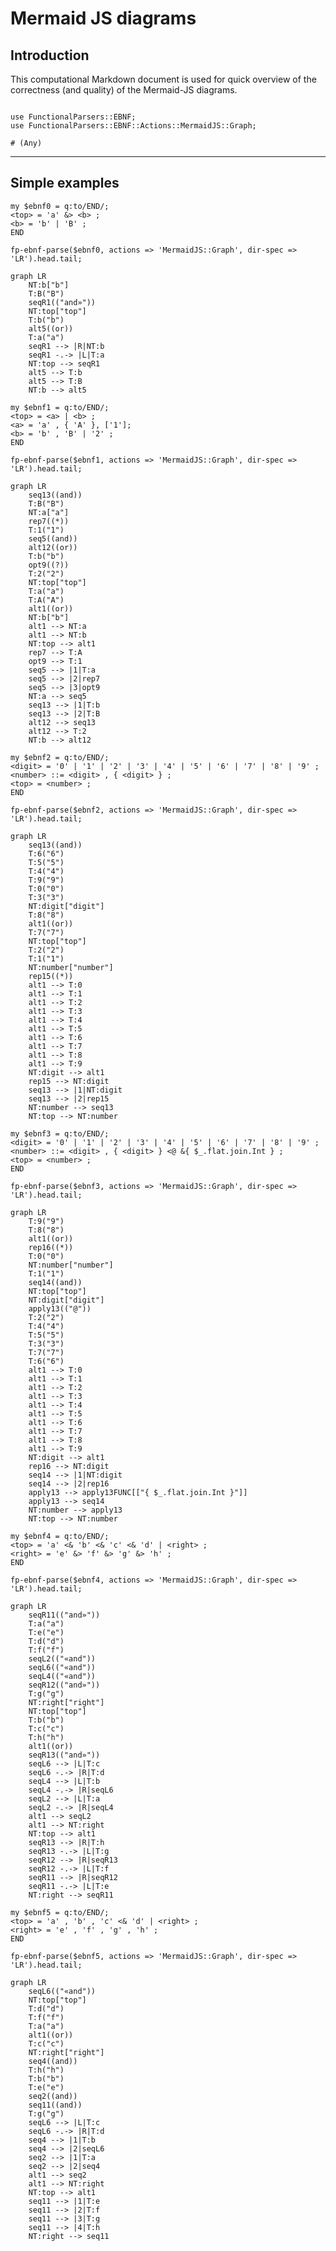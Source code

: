 # Mermaid JS diagrams

## Introduction

This computational Markdown document is used for quick overview of the correctness (and quality)
of the Mermaid-JS diagrams.

```perl6

use FunctionalParsers::EBNF;
use FunctionalParsers::EBNF::Actions::MermaidJS::Graph;
```
```
# (Any)
```

------

## Simple examples

```perl6, result=asis, output.prompt=NONE, output.lang=mermaid
my $ebnf0 = q:to/END/;
<top> = 'a' &> <b> ;
<b> = 'b' | 'B' ;
END

fp-ebnf-parse($ebnf0, actions => 'MermaidJS::Graph', dir-spec => 'LR').head.tail;
```
```mermaid
graph LR
	NT:b["b"]
	T:B("B")
	seqR1(("and»"))
	NT:top["top"]
	T:b("b")
	alt5((or))
	T:a("a")
	seqR1 --> |R|NT:b
	seqR1 -.-> |L|T:a
	NT:top --> seqR1
	alt5 --> T:b
	alt5 --> T:B
	NT:b --> alt5
```


```perl6, result=asis, output.prompt=NONE, output.lang=mermaid
my $ebnf1 = q:to/END/;
<top> = <a> | <b> ;
<a> = 'a' , { 'A' }, ['1'];
<b> = 'b' , 'B' | '2' ;
END

fp-ebnf-parse($ebnf1, actions => 'MermaidJS::Graph', dir-spec => 'LR').head.tail;
```
```mermaid
graph LR
	seq13((and))
	T:B("B")
	NT:a["a"]
	rep7((*))
	T:1("1")
	seq5((and))
	alt12((or))
	T:b("b")
	opt9((?))
	T:2("2")
	NT:top["top"]
	T:a("a")
	T:A("A")
	alt1((or))
	NT:b["b"]
	alt1 --> NT:a
	alt1 --> NT:b
	NT:top --> alt1
	rep7 --> T:A
	opt9 --> T:1
	seq5 --> |1|T:a
	seq5 --> |2|rep7
	seq5 --> |3|opt9
	NT:a --> seq5
	seq13 --> |1|T:b
	seq13 --> |2|T:B
	alt12 --> seq13
	alt12 --> T:2
	NT:b --> alt12
```

```perl6, result=asis, output.prompt=NONE, output.lang=mermaid
my $ebnf2 = q:to/END/;
<digit> = '0' | '1' | '2' | '3' | '4' | '5' | '6' | '7' | '8' | '9' ;
<number> ::= <digit> , { <digit> } ;
<top> = <number> ;
END

fp-ebnf-parse($ebnf2, actions => 'MermaidJS::Graph', dir-spec => 'LR').head.tail;
```
```mermaid
graph LR
	seq13((and))
	T:6("6")
	T:5("5")
	T:4("4")
	T:9("9")
	T:0("0")
	T:3("3")
	NT:digit["digit"]
	T:8("8")
	alt1((or))
	T:7("7")
	NT:top["top"]
	T:2("2")
	T:1("1")
	NT:number["number"]
	rep15((*))
	alt1 --> T:0
	alt1 --> T:1
	alt1 --> T:2
	alt1 --> T:3
	alt1 --> T:4
	alt1 --> T:5
	alt1 --> T:6
	alt1 --> T:7
	alt1 --> T:8
	alt1 --> T:9
	NT:digit --> alt1
	rep15 --> NT:digit
	seq13 --> |1|NT:digit
	seq13 --> |2|rep15
	NT:number --> seq13
	NT:top --> NT:number
```

```perl6, result=asis, output.prompt=NONE, output.lang=mermaid
my $ebnf3 = q:to/END/;
<digit> = '0' | '1' | '2' | '3' | '4' | '5' | '6' | '7' | '8' | '9' ;
<number> ::= <digit> , { <digit> } <@ &{ $_.flat.join.Int } ;
<top> = <number> ;
END

fp-ebnf-parse($ebnf3, actions => 'MermaidJS::Graph', dir-spec => 'LR').head.tail;
```
```mermaid
graph LR
	T:9("9")
	T:8("8")
	alt1((or))
	rep16((*))
	T:0("0")
	NT:number["number"]
	T:1("1")
	seq14((and))
	NT:top["top"]
	NT:digit["digit"]
	apply13(("@"))
	T:2("2")
	T:4("4")
	T:5("5")
	T:3("3")
	T:7("7")
	T:6("6")
	alt1 --> T:0
	alt1 --> T:1
	alt1 --> T:2
	alt1 --> T:3
	alt1 --> T:4
	alt1 --> T:5
	alt1 --> T:6
	alt1 --> T:7
	alt1 --> T:8
	alt1 --> T:9
	NT:digit --> alt1
	rep16 --> NT:digit
	seq14 --> |1|NT:digit
	seq14 --> |2|rep16
	apply13 --> apply13FUNC[["{ $_.flat.join.Int }"]]
	apply13 --> seq14
	NT:number --> apply13
	NT:top --> NT:number
```

```perl6, result=asis, output.prompt=NONE, output.lang=mermaid
my $ebnf4 = q:to/END/;
<top> = 'a' <& 'b' <& 'c' <& 'd' | <right> ;
<right> = 'e' &> 'f' &> 'g' &> 'h' ;
END

fp-ebnf-parse($ebnf4, actions => 'MermaidJS::Graph', dir-spec => 'LR').head.tail;
```
```mermaid
graph LR
	seqR11(("and»"))
	T:a("a")
	T:e("e")
	T:d("d")
	T:f("f")
	seqL2(("«and"))
	seqL6(("«and"))
	seqL4(("«and"))
	seqR12(("and»"))
	T:g("g")
	NT:right["right"]
	NT:top["top"]
	T:b("b")
	T:c("c")
	T:h("h")
	alt1((or))
	seqR13(("and»"))
	seqL6 --> |L|T:c
	seqL6 -.-> |R|T:d
	seqL4 --> |L|T:b
	seqL4 -.-> |R|seqL6
	seqL2 --> |L|T:a
	seqL2 -.-> |R|seqL4
	alt1 --> seqL2
	alt1 --> NT:right
	NT:top --> alt1
	seqR13 --> |R|T:h
	seqR13 -.-> |L|T:g
	seqR12 --> |R|seqR13
	seqR12 -.-> |L|T:f
	seqR11 --> |R|seqR12
	seqR11 -.-> |L|T:e
	NT:right --> seqR11
```


```perl6, result=asis, output.prompt=NONE, output.lang=mermaid
my $ebnf5 = q:to/END/;
<top> = 'a' , 'b' , 'c' <& 'd' | <right> ;
<right> = 'e' , 'f' , 'g' , 'h' ;
END

fp-ebnf-parse($ebnf5, actions => 'MermaidJS::Graph', dir-spec => 'LR').head.tail;
```
```mermaid
graph LR
	seqL6(("«and"))
	NT:top["top"]
	T:d("d")
	T:f("f")
	T:a("a")
	alt1((or))
	T:c("c")
	NT:right["right"]
	seq4((and))
	T:h("h")
	T:b("b")
	T:e("e")
	seq2((and))
	seq11((and))
	T:g("g")
	seqL6 --> |L|T:c
	seqL6 -.-> |R|T:d
	seq4 --> |1|T:b
	seq4 --> |2|seqL6
	seq2 --> |1|T:a
	seq2 --> |2|seq4
	alt1 --> seq2
	alt1 --> NT:right
	NT:top --> alt1
	seq11 --> |1|T:e
	seq11 --> |2|T:f
	seq11 --> |3|T:g
	seq11 --> |4|T:h
	NT:right --> seq11
```